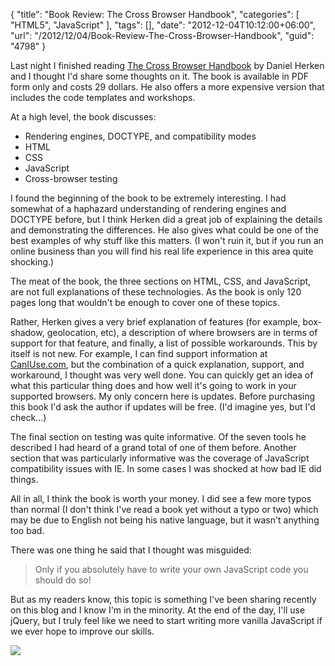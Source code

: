 {
	"title": "Book Review: The Cross Browser Handbook",
	"categories": [
		"HTML5",
		"JavaScript"
	],
	"tags": [],
	"date": "2012-12-04T10:12:00+06:00",
	"url": "/2012/12/04/Book-Review-The-Cross-Browser-Handbook",
	"guid": "4798"
}

Last night I finished reading <a href="http://crossbrowserbook.com/">The Cross Browser Handbook</a> by Daniel Herken and I thought I'd share some thoughts on it. The book is available in PDF form only and costs 29 dollars. He also offers a more expensive version that includes the code templates and workshops.
<!--more-->
At a high level, the book discusses:

<ul>
<li>Rendering engines, DOCTYPE, and compatibility modes</li>
<li>HTML</li>
<li>CSS</li>
<li>JavaScript</li>
<li>Cross-browser testing</li>
</ul>

I found the beginning of the book to be extremely interesting. I had somewhat of a haphazard understanding of rendering engines and DOCTYPE before, but I think Herken did a great job of explaining the details and demonstrating the differences. He also gives what could be one of the best examples of why stuff like this matters. (I won't ruin it, but if you run an online business than you will find his real life experience in this area quite shocking.) 

The meat of the book, the three sections on HTML, CSS, and JavaScript, are not full explanations of these technologies. As the book is only 120 pages long that wouldn't be enough to cover one of these topics. 

Rather, Herken gives a very brief explanation of features (for example, box-shadow,  geolocation, etc), a description of where browsers are in terms of support for that feature, and finally, a list of possible workarounds. This by itself is not new. For example, I can find support information at <a href="http://www.caniuse.com">CanIUse.com</a>, but the combination of a quick explanation, support, and workaround, I thought was very well done. You can quickly get an idea of what this particular thing does and how well it's going to work in your supported browsers. My only concern here is updates. Before purchasing this book I'd ask the author if updates will be free. (I'd imagine yes, but I'd check...) 

The final section on testing was quite informative. Of the seven tools he described I had heard of a grand total of one of them before. Another section that was particularly informative was the coverage of JavaScript compatibility issues with IE. In some cases I was shocked at how bad IE did things.

All in all, I think the book is worth your money. I did see a few more typos than normal (I don't think I've read a book yet without a typo or two) which may be due to English not being his native language, but it wasn't anything too bad. 

There was one thing he said that I thought was misguided:

<blockquote>
Only if you absolutely have to write your own JavaScript code you should do so!
</blockquote>

But as my readers know, this topic is something I've been sharing recently on this blog and I know I'm in the minority. At the end of the day, I'll use jQuery, but I truly feel like we need to start writing more vanilla JavaScript if we ever hope to improve our skills. 

<img src="http://static.raymondcamden.com/images/medium-book.png" />